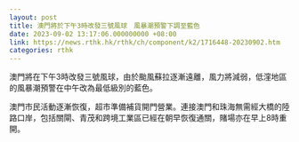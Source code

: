 ```yaml
---
layout: post
title: 澳門將於下午3時改發三號風球　風暴潮預警下調至藍色
date: 2023-09-02 13:17:06.000000000 +08:00
link: https://news.rthk.hk/rthk/ch/component/k2/1716448-20230902.htm
categories: rthk
---
```


澳門將在下午3時改發三號風球，由於颱風蘇拉逐漸遠離，風力將減弱，低漥地區的風暴潮預警在中午改為最低級別的藍色。

澳門市民活動逐漸恢復，超市準備補貨開門營業。連接澳門和珠海無需經大橋的陸路口岸，包括關閘、青茂和跨境工業區已經在朝早恢復通關，賭場亦在早上8時重開。
